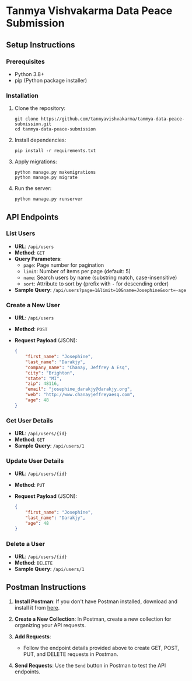 # Tanmya Vishvakarma Data Peace Submission

## Setup Instructions

### Prerequisites

- Python 3.8+
- pip (Python package installer)

### Installation

1. Clone the repository:

    ```
    git clone https://github.com/tanmyavishvakarma/tanmya-data-peace-submission.git
    cd tanmya-data-peace-submission
    ```

2. Install dependencies:

    ```
    pip install -r requirements.txt
    ```

3. Apply migrations:

    ```
    python manage.py makemigrations
    python manage.py migrate
    ```

4. Run the server:

    ```
    python manage.py runserver
    ```

## API Endpoints

### List Users

- **URL**: `/api/users`
- **Method**: `GET`
- **Query Parameters**:
  - `page`: Page number for pagination
  - `limit`: Number of items per page (default: 5)
  - `name`: Search users by name (substring match, case-insensitive)
  - `sort`: Attribute to sort by (prefix with `-` for descending order)
- **Sample Query**: `/api/users?page=1&limit=10&name=Josephine&sort=-age`

### Create a New User

- **URL**: `/api/users`
- **Method**: `POST`
- **Request Payload** (JSON):

    ```json
    {
        "first_name": "Josephine",
        "last_name": "Darakjy",
        "company_name": "Chanay, Jeffrey A Esq",
        "city": "Brighton",
        "state": "MI",
        "zip": 48116,
        "email": "josephine_darakjy@darakjy.org",
        "web": "http://www.chanayjeffreyaesq.com",
        "age": 48
    }
    ```

### Get User Details

- **URL**: `/api/users/{id}`
- **Method**: `GET`
- **Sample Query**: `/api/users/1`

### Update User Details

- **URL**: `/api/users/{id}`
- **Method**: `PUT`
- **Request Payload** (JSON):

    ```json
    {
        "first_name": "Josephine",
        "last_name": "Darakjy",
        "age": 48
    }
    ```

### Delete a User

- **URL**: `/api/users/{id}`
- **Method**: `DELETE`
- **Sample Query**: `/api/users/1`

## Postman Instructions

1. **Install Postman**: If you don't have Postman installed, download and install it from [here](https://www.postman.com/downloads/).

2. **Create a New Collection**: In Postman, create a new collection for organizing your API requests.

3. **Add Requests**:
    - Follow the endpoint details provided above to create GET, POST, PUT, and DELETE requests in Postman.

4. **Send Requests**: Use the `Send` button in Postman to test the API endpoints.
